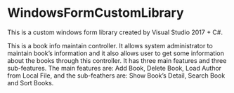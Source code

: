 # WindowsFormCustomLibrary

This is a custom windows form library created by Visual Studio 2017 + C#. 

This is a book info maintain controller. It allows system administrator to maintain book’s information and it also allows user to get some information about the books through this controller. It has three main features and three sub-features. The main features are: Add Book, Delete Book, Load Author from Local File, and the sub-feathers are: Show Book’s Detail, Search Book and Sort Books.
